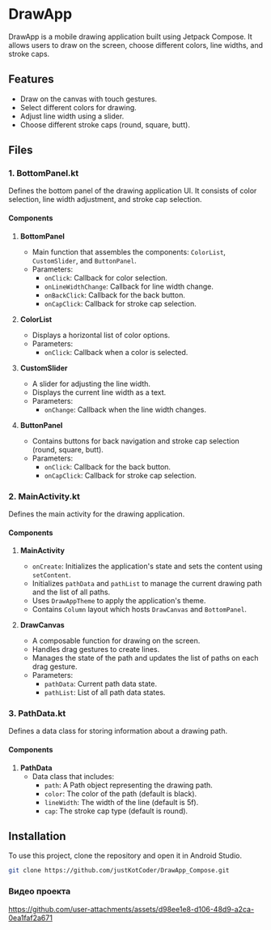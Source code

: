 # DrawApp

DrawApp is a mobile drawing application built using Jetpack Compose. It allows users to draw on the screen, choose different colors, line widths, and stroke caps.

## Features

- Draw on the canvas with touch gestures.
- Select different colors for drawing.
- Adjust line width using a slider.
- Choose different stroke caps (round, square, butt).

## Files

### 1. BottomPanel.kt

Defines the bottom panel of the drawing application UI. It consists of color selection, line width adjustment, and stroke cap selection.

#### Components

1. **BottomPanel**
    - Main function that assembles the components: `ColorList`, `CustomSlider`, and `ButtonPanel`.
    - Parameters:
        - `onClick`: Callback for color selection.
        - `onLineWidthChange`: Callback for line width change.
        - `onBackClick`: Callback for the back button.
        - `onCapClick`: Callback for stroke cap selection.

2. **ColorList**
    - Displays a horizontal list of color options.
    - Parameters:
        - `onClick`: Callback when a color is selected.

3. **CustomSlider**
    - A slider for adjusting the line width.
    - Displays the current line width as a text.
    - Parameters:
        - `onChange`: Callback when the line width changes.

4. **ButtonPanel**
    - Contains buttons for back navigation and stroke cap selection (round, square, butt).
    - Parameters:
        - `onClick`: Callback for the back button.
        - `onCapClick`: Callback for stroke cap selection.

### 2. MainActivity.kt

Defines the main activity for the drawing application.

#### Components

1. **MainActivity**
    - `onCreate`: Initializes the application's state and sets the content using `setContent`.
    - Initializes `pathData` and `pathList` to manage the current drawing path and the list of all paths.
    - Uses `DrawAppTheme` to apply the application's theme.
    - Contains `Column` layout which hosts `DrawCanvas` and `BottomPanel`.

2. **DrawCanvas**
    - A composable function for drawing on the screen.
    - Handles drag gestures to create lines.
    - Manages the state of the path and updates the list of paths on each drag gesture.
    - Parameters:
        - `pathData`: Current path data state.
        - `pathList`: List of all path data states.

### 3. PathData.kt

Defines a data class for storing information about a drawing path.

#### Components

1. **PathData**
    - Data class that includes:
        - `path`: A Path object representing the drawing path.
        - `color`: The color of the path (default is black).
        - `lineWidth`: The width of the line (default is 5f).
        - `cap`: The stroke cap type (default is round).

## Installation

To use this project, clone the repository and open it in Android Studio.


```sh
git clone https://github.com/justKotCoder/DrawApp_Compose.git
```



### Видео проекта



https://github.com/user-attachments/assets/d98ee1e8-d106-48d9-a2ca-0ea1faf2a671



